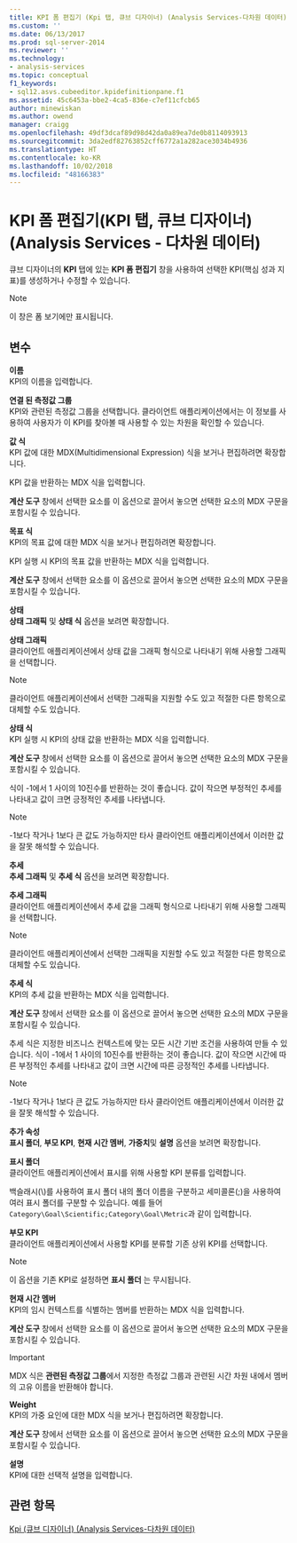 ```yaml
---
title: KPI 폼 편집기 (Kpi 탭, 큐브 디자이너) (Analysis Services-다차원 데이터) | Microsoft Docs
ms.custom: ''
ms.date: 06/13/2017
ms.prod: sql-server-2014
ms.reviewer: ''
ms.technology:
- analysis-services
ms.topic: conceptual
f1_keywords:
- sql12.asvs.cubeeditor.kpidefinitionpane.f1
ms.assetid: 45c6453a-bbe2-4ca5-836e-c7ef11cfcb65
author: minewiskan
ms.author: owend
manager: craigg
ms.openlocfilehash: 49df3dcaf89d98d42da0a89ea7de0b8114093913
ms.sourcegitcommit: 3da2edf82763852cff6772a1a282ace3034b4936
ms.translationtype: HT
ms.contentlocale: ko-KR
ms.lasthandoff: 10/02/2018
ms.locfileid: "48166383"
---
```

# <a name="kpi-form-editor-kpis-tab-cube-designer-analysis-services---multidimensional-data"></a>KPI 폼 편집기(KPI 탭, 큐브 디자이너)(Analysis Services - 다차원 데이터)
  큐브 디자이너의 **KPI** 탭에 있는 **KPI 폼 편집기** 창을 사용하여 선택한 KPI(핵심 성과 지표)를 생성하거나 수정할 수 있습니다.  
  
> [!NOTE]  
>  이 창은 폼 보기에만 표시됩니다.  
  
## <a name="options"></a>변수  
 **이름**  
 KPI의 이름을 입력합니다.  
  
 **연결 된 측정값 그룹**  
 KPI와 관련된 측정값 그룹을 선택합니다. 클라이언트 애플리케이션에서는 이 정보를 사용하여 사용자가 이 KPI를 찾아볼 때 사용할 수 있는 차원을 확인할 수 있습니다.  
  
 **값 식**  
 KPI 값에 대한 MDX(Multidimensional Expression) 식을 보거나 편집하려면 확장합니다.  
  
 KPI 값을 반환하는 MDX 식을 입력합니다.  
  
 **계산 도구** 창에서 선택한 요소를 이 옵션으로 끌어서 놓으면 선택한 요소의 MDX 구문을 포함시킬 수 있습니다.  
  
 **목표 식**  
 KPI의 목표 값에 대한 MDX 식을 보거나 편집하려면 확장합니다.  
  
 KPI 실행 시 KPI의 목표 값을 반환하는 MDX 식을 입력합니다.  
  
 **계산 도구** 창에서 선택한 요소를 이 옵션으로 끌어서 놓으면 선택한 요소의 MDX 구문을 포함시킬 수 있습니다.  
  
 **상태**  
 **상태 그래픽** 및 **상태 식** 옵션을 보려면 확장합니다.  
  
 **상태 그래픽**  
 클라이언트 애플리케이션에서 상태 값을 그래픽 형식으로 나타내기 위해 사용할 그래픽을 선택합니다.  
  
> [!NOTE]  
>  클라이언트 애플리케이션에서 선택한 그래픽을 지원할 수도 있고 적절한 다른 항목으로 대체할 수도 있습니다.  
  
 **상태 식**  
 KPI 실행 시 KPI의 상태 값을 반환하는 MDX 식을 입력합니다.  
  
 **계산 도구** 창에서 선택한 요소를 이 옵션으로 끌어서 놓으면 선택한 요소의 MDX 구문을 포함시킬 수 있습니다.  
  
 식이 -1에서 1 사이의 10진수를 반환하는 것이 좋습니다. 값이 작으면 부정적인 추세를 나타내고 값이 크면 긍정적인 추세를 나타냅니다.  
  
> [!NOTE]  
>  -1보다 작거나 1보다 큰 값도 가능하지만 타사 클라이언트 애플리케이션에서 이러한 값을 잘못 해석할 수 있습니다.  
  
 **추세**  
 **추세 그래픽** 및 **추세 식** 옵션을 보려면 확장합니다.  
  
 **추세 그래픽**  
 클라이언트 애플리케이션에서 추세 값을 그래픽 형식으로 나타내기 위해 사용할 그래픽을 선택합니다.  
  
> [!NOTE]  
>  클라이언트 애플리케이션에서 선택한 그래픽을 지원할 수도 있고 적절한 다른 항목으로 대체할 수도 있습니다.  
  
 **추세 식**  
 KPI의 추세 값을 반환하는 MDX 식을 입력합니다.  
  
 **계산 도구** 창에서 선택한 요소를 이 옵션으로 끌어서 놓으면 선택한 요소의 MDX 구문을 포함시킬 수 있습니다.  
  
 추세 식은 지정한 비즈니스 컨텍스트에 맞는 모든 시간 기반 조건을 사용하여 만들 수 있습니다. 식이 -1에서 1 사이의 10진수를 반환하는 것이 좋습니다. 값이 작으면 시간에 따른 부정적인 추세를 나타내고 값이 크면 시간에 따른 긍정적인 추세를 나타냅니다.  
  
> [!NOTE]  
>  -1보다 작거나 1보다 큰 값도 가능하지만 타사 클라이언트 애플리케이션에서 이러한 값을 잘못 해석할 수 있습니다.  
  
 **추가 속성**  
 **표시 폴더**, **부모 KPI**, **현재 시간 멤버**, **가중치**및 **설명** 옵션을 보려면 확장합니다.  
  
 **표시 폴더**  
 클라이언트 애플리케이션에서 표시를 위해 사용할 KPI 분류를 입력합니다.  
  
 백슬래시(\\)를 사용하여 표시 폴더 내의 폴더 이름을 구분하고 세미콜론(;)을 사용하여 여러 표시 폴더를 구분할 수 있습니다. 예를 들어 `Category\Goal\Scientific;Category\Goal\Metric`과 같이 입력합니다.  
  
 **부모 KPI**  
 클라이언트 애플리케이션에서 사용할 KPI를 분류할 기존 상위 KPI를 선택합니다.  
  
> [!NOTE]  
>  이 옵션을 기존 KPI로 설정하면 **표시 폴더** 는 무시됩니다.  
  
 **현재 시간 멤버**  
 KPI의 임시 컨텍스트를 식별하는 멤버를 반환하는 MDX 식을 입력합니다.  
  
 **계산 도구** 창에서 선택한 요소를 이 옵션으로 끌어서 놓으면 선택한 요소의 MDX 구문을 포함시킬 수 있습니다.  
  
> [!IMPORTANT]  
>  MDX 식은 **관련된 측정값 그룹**에서 지정한 측정값 그룹과 관련된 시간 차원 내에서 멤버의 고유 이름을 반환해야 합니다.  
  
 **Weight**  
 KPI의 가중 요인에 대한 MDX 식을 보거나 편집하려면 확장합니다.  
  
 **계산 도구** 창에서 선택한 요소를 이 옵션으로 끌어서 놓으면 선택한 요소의 MDX 구문을 포함시킬 수 있습니다.  
  
 **설명**  
 KPI에 대한 선택적 설명을 입력합니다.  
  
## <a name="see-also"></a>관련 항목  
 [Kpi &#40;큐브 디자이너&#41; &#40;Analysis Services-다차원 데이터&#41;](kpis-cube-designer-analysis-services-multidimensional-data.md)  
  
  
